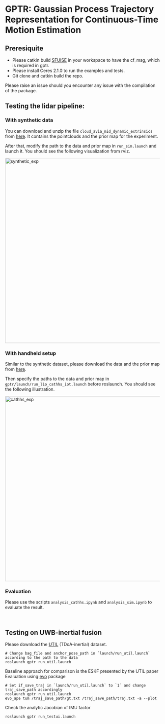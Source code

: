 # GPTR: Gaussian Process Trajectory Representation for Continuous-Time Motion Estimation

## Preresiquite

* Please catkin build [SFUISE](https://github.com/ASIG-X/SFUISE) in your workspace to have the cf_msg, which is required in gptr.
* Please install Ceres 2.1.0 to run the examples and tests.
* Git clone and catkin build the repo.
  
Please raise an issue should you encounter any issue with the compilation of the package.

## Testing the lidar pipeline:

### With synthetic data

You can download and unzip the file `cloud_avia_mid_dynamic_extrinsics` from [here](https://drive.google.com/file/d/1Q5fTn5OvWd_I2RvVfiUKir90q5HshzQM/view?usp=sharing). It contains the pointclouds and the prior map for the experiment.

After that, modify the path to the data and prior map in `run_sim.launch` and launch it. You should see the following visualization from rviz.

<img src="docs/sim.gif" alt="synthetic_exp" width="600"/>

### With handheld setup

Similar to the synthetic dataset, please download the data and the prior map from [here](https://drive.google.com/file/d/1QId8X4LFxYdYewHSBXiDEAvpIFD8w-ei/view?usp=sharing).

Then specify the paths to the data and prior map in `gptr/launch/run_lio_cathhs_iot.launch` before roslaunch. You should see the following illustration.

<img src="docs/cathhs.gif" alt="cathhs_exp" width="600"/>

### Evaluation

Please use the scripts `analysis_cathhs.ipynb` and `analysis_sim.ipynb` to evaluate the result.

<br/>

## Testing on UWB-inertial fusion

Please download the [UTIL](https://utiasdsl.github.io/util-uwb-dataset/) (TDoA-inertial) dataset.

```
# Change bag_file and anchor_pose_path in `launch/run_util.launch` according to the path to the data
roslaunch gptr run_util.launch
```
Baseline approach for comparison is the ESKF presented by the UTIL paper
Evaluation using [evo](https://github.com/MichaelGrupp/evo) package
```
# Set if_save_traj in `launch/run_util.launch` to `1` and change traj_save_path accordingly
roslaunch gptr run_util.launch
evo_ape tum /traj_save_path/gt.txt /traj_save_path/traj.txt -a --plot
```
Check the analytic Jacobian of IMU factor
```
roslaunch gptr run_testui.launch
``` 
